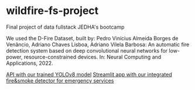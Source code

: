 # wildfire-fs-project
Final project of data fullstack JEDHA's bootcamp

We used the D-Fire Dataset, built by:
Pedro Vinícius Almeida Borges de Venâncio, Adriano Chaves Lisboa, Adriano Vilela Barbosa: An automatic fire detection system based on deep convolutional neural networks for low-power, resource-constrained devices. In: Neural Computing and Applications, 2022.

[API with our trained YOLOv8 model](https://wildfire-project-backend.herokuapp.com)
[Streamlit app with our integrated fire&smoke detector for emergency services](https://wildfire-project-backend.herokuapp.com)
